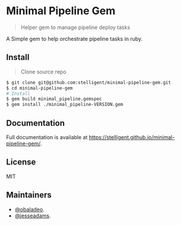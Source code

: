 # Minimal Pipeline Gem

> Helper gem to manage pipeline deploy tasks

A Simple gem to help orchestrate pipeline tasks in ruby.

## Install

> Clone source repo

```sh
$ git clone git@github.com:stelligent/minimal-pipeline-gem.git
$ cd minimal-pipeline-gem
# Install
$ gem build minimal_pipeline.gemspec
$ gem install ./minimal_pipeline-VERSION.gem
```

## Documentation

Full documentation is available at https://stelligent.github.io/minimal-pipeline-gem/.

## License

MIT

## Maintainers

* [@obaladeo](https://git.uscis.dhs.gov/obaladeo).
* [@jesseadams](https://git.uscis.dhs.gov/jesseadams).
